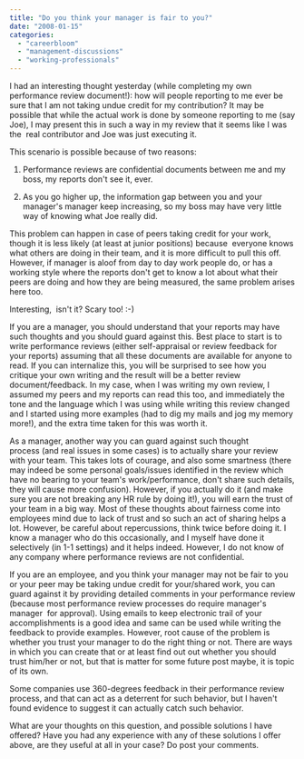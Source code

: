 ```yaml
---
title: "Do you think your manager is fair to you?"
date: "2008-01-15"
categories: 
  - "careerbloom"
  - "management-discussions"
  - "working-professionals"
---
```


I had an interesting thought yesterday (while completing my own performance review document!): how will people reporting to me ever be sure that I am not taking undue credit for my contribution? It may be possible that while the actual work is done by someone reporting to me (say Joe), I may present this in such a way in my review that it seems like I was the  real contributor and Joe was just executing it.

This scenario is possible because of two reasons:

1. Performance reviews are confidential documents between me and my boss, my reports don't see it, ever.
    
2. As you go higher up, the information gap between you and your manager's manager keep increasing, so my boss may have very little way of knowing what Joe really did.
    

This problem can happen in case of peers taking credit for your work, though it is less likely (at least at junior positions) because  everyone knows what others are doing in their team, and it is more difficult to pull this off. However, if manager is aloof from day to day work people do, or has a working style where the reports don't get to know a lot about what their peers are doing and how they are being measured, the same problem arises here too.

Interesting,  isn't it? Scary too! :-)

If you are a manager, you should understand that your reports may have such thoughts and you should guard against this. Best place to start is to write performance reviews (either self-appraisal or review feedback for your reports) assuming that all these documents are available for anyone to read. If you can internalize this, you will be surprised to see how you critique your own writing and the result will be a better review document/feedback. In my case, when I was writing my own review, I assumed my peers and my reports can read this too, and immediately the tone and the language which I was using while writing this review changed and I started using more examples (had to dig my mails and jog my memory more!), and the extra time taken for this was worth it.

As a manager, another way you can guard against such thought process (and real issues in some cases) is to actually share your review with your team. This takes lots of courage, and also some smartness (there may indeed be some personal goals/issues identified in the review which have no bearing to your team's work/performance, don't share such details, they will cause more confusion). However, if you actually do it (and make sure you are not breaking any HR rule by doing it!), you will earn the trust of your team in a big way. Most of these thoughts about fairness come into employees mind due to lack of trust and so such an act of sharing helps a lot. However, be careful about repercussions, think twice before doing it. I know a manager who do this occasionally, and I myself have done it selectively (in 1-1 settings) and it helps indeed. However, I do not know of any company where performance reviews are not confidential.

If you are an employee, and you think your manager may not be fair to you or your peer may be taking undue credit for your/shared work, you can guard against it by providing detailed comments in your performance review (because most performance review processes do require manager's manager  for approval). Using emails to keep electronic trail of your accomplishments is a good idea and same can be used while writing the feedback to provide examples. However, root cause of the problem is whether you trust your manager to do the right thing or not. There are ways in which you can create that or at least find out out whether you should trust him/her or not, but that is matter for some future post maybe, it is topic of its own.

Some companies use 360-degrees feedback in their performance review process, and that can act as a deterrent for such behavior, but I haven't found evidence to suggest it can actually catch such behavior.

What are your thoughts on this question, and possible solutions I have offered? Have you had any experience with any of these solutions I offer above, are they useful at all in your case? Do post your comments.
